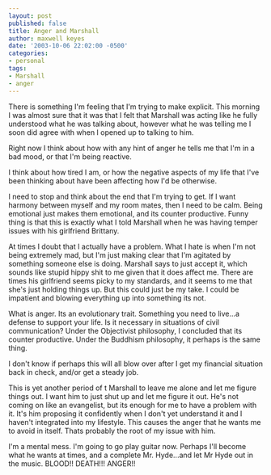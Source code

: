 ```yaml
---
layout: post
published: false
title: Anger and Marshall
author: maxwell keyes
date: '2003-10-06 22:02:00 -0500'
categories:
- personal
tags:
- Marshall
- anger
---
```


There is something I'm feeling that I'm trying to make explicit. This morning I
was almost sure that it was that I felt that Marshall was acting like he fully
understood what he was talking about, however what he was telling me I soon did
agree with when I opened up to talking to him.

Right now I think about how with any hint of anger he tells me that I'm in a bad
mood, or that I'm being reactive.

I think about how tired I am, or how the negative aspects of my life that I've
been thinking about have been affecting how I'd be otherwise.

I need to stop and think about the end that I'm trying to get. If I want harmony
between myself and my room mates, then I need to be calm. Being emotional just
makes them emotional, and its counter productive. Funny thing is that this is
exactly what I told Marshall when he was having temper issues with his
girlfriend Brittany.

At times I doubt that I actually have a problem. What I hate is when I'm not
being extremely mad, but I'm just making clear that I'm agitated by something
someone else is doing. Marshall says to just accept it, which sounds like stupid
hippy shit to me given that it does affect me. There are times his girlfriend
seems picky to my standards, and it seems to me that she's just holding things
up. But this could just be my take. I could be impatient and blowing everything
up into something its not.

What is anger. Its an evolutionary trait. Something you need to live...a defense
to support your life. Is it necessary in situations of civil communication?
Under the Objectivist philosophy, I concluded that its counter productive. Under
the Buddhism philosophy, it perhaps is the same thing.

I don't know if perhaps this will all blow over after I get my financial
situation back in check, and/or get a steady job.

This is yet another period of t Marshall to leave me alone and let me figure
things out. I want him to just shut up and let me figure it out. He's not coming
on like an evangelist, but its enough for me to have a problem with it. It's him
proposing it confidently when I don't yet understand it and I haven't integrated
into my lifestyle. This causes the anger that he wants me to avoid in itself.
Thats probably the root of my issue with him.

I'm a mental mess. I'm going to go play guitar now. Perhaps I'll become what he
wants at times, and a complete Mr. Hyde...and let Mr Hyde out in the music.
BLOOD!! DEATH!!! ANGER!!
